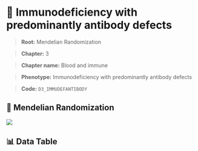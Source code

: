 # 🧪 Immunodeficiency with predominantly antibody defects

> **Root:** Mendelian Randomization

> **Chapter:** 3  

> **Chapter name:** Blood and immune

> **Phenotype:** Immunodeficiency with predominantly antibody defects  

> **Code:** `D3_IMMUDEFANTIBODY`

## 🧬 Mendelian Randomization  

<img src="/MR/Figures/Forward/D3_IMMUDEFANTIBODY.png"/>

## 📊 Data Table

<CsvTableMRF src="/MR/Data/Forward/D3_IMMUDEFANTIBODY.csv"/>
